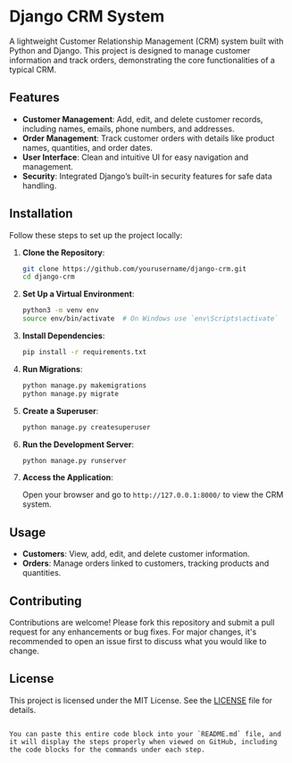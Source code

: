 # Django CRM System

A lightweight Customer Relationship Management (CRM) system built with Python and Django. This project is designed to manage customer information and track orders, demonstrating the core functionalities of a typical CRM.

## Features

- **Customer Management**: Add, edit, and delete customer records, including names, emails, phone numbers, and addresses.
- **Order Management**: Track customer orders with details like product names, quantities, and order dates.
- **User Interface**: Clean and intuitive UI for easy navigation and management.
- **Security**: Integrated Django’s built-in security features for safe data handling.

## Installation

Follow these steps to set up the project locally:

1. **Clone the Repository**:

   ```bash
   git clone https://github.com/yourusername/django-crm.git
   cd django-crm
   ```

2. **Set Up a Virtual Environment**:

   ```bash
   python3 -m venv env
   source env/bin/activate  # On Windows use `env\Scripts\activate`
   ```

3. **Install Dependencies**:

   ```bash
   pip install -r requirements.txt
   ```

4. **Run Migrations**:

   ```bash
   python manage.py makemigrations
   python manage.py migrate
   ```

5. **Create a Superuser**:

   ```bash
   python manage.py createsuperuser
   ```

6. **Run the Development Server**:

   ```bash
   python manage.py runserver
   ```

7. **Access the Application**:

   Open your browser and go to `http://127.0.0.1:8000/` to view the CRM system.

## Usage

- **Customers**: View, add, edit, and delete customer information.
- **Orders**: Manage orders linked to customers, tracking products and quantities.

## Contributing

Contributions are welcome! Please fork this repository and submit a pull request for any enhancements or bug fixes. For major changes, it's recommended to open an issue first to discuss what you would like to change.

## License

This project is licensed under the MIT License. See the [LICENSE](LICENSE) file for details.
```

You can paste this entire code block into your `README.md` file, and it will display the steps properly when viewed on GitHub, including the code blocks for the commands under each step.
